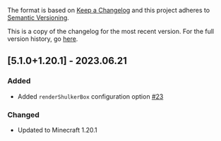 The format is based on [Keep a Changelog](http://keepachangelog.com/en/1.0.0/) and this project adheres to [Semantic Versioning](http://semver.org/spec/v2.0.0.html).

This is a copy of the changelog for the most recent version. For the full version history, go [here](https://github.com/illusivesoulworks/shulkerboxslot/blob/1.20.x/CHANGELOG.md).

## [5.1.0+1.20.1] - 2023.06.21
### Added
- Added `renderShulkerBox` configuration option [#23](https://github.com/illusivesoulworks/shulkerboxslot/issues/23)
### Changed
- Updated to Minecraft 1.20.1
